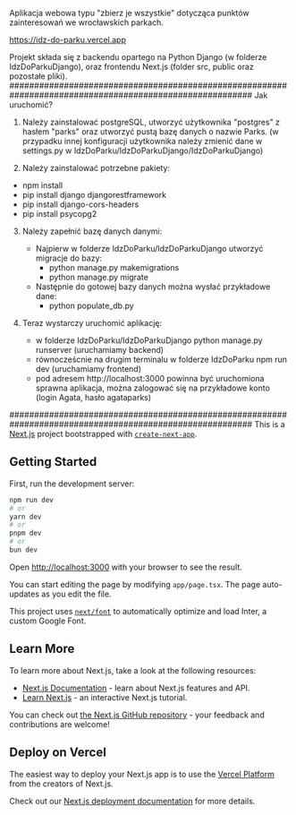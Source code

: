 Aplikacja webowa typu "zbierz je wszystkie" dotycząca punktów zainteresowań we wrocławskich parkach. 

https://idz-do-parku.vercel.app

Projekt składa się z backendu opartego na Python Django (w folderze IdzDoParkuDjango), oraz frontendu Next.js (folder src, public oraz pozostałe pliki).
#########################################################################################################
Jak uruchomić?

1. Należy zainstalować postgreSQL, utworzyć użytkownika "postgres" z hasłem "parks" oraz utworzyć pustą bazę danych o nazwie Parks.
(w przypadku innej konfiguracji użytkownika należy zmienić dane w settings.py w IdzDoParku/IdzDoParkuDjango/IdzDoParkuDjango)

2. Należy zainstalować potrzebne pakiety:
  - npm install
  - pip install django djangorestframework
  - pip install django-cors-headers
  - pip install psycopg2

3. Należy zapełnić bazę danych danymi:
   - Najpierw w folderze IdzDoParku/IdzDoParkuDjango utworzyć migracje do bazy:
       - python manage.py makemigrations
       - python manage.py migrate  
   - Następnie do gotowej bazy danych można wysłać przykładowe dane:
       - python populate_db.py
    
4. Teraz wystarczy uruchomić aplikację:
     - w folderze IdzDoParku/IdzDoParkuDjango python manage.py runserver (uruchamiamy backend)
     - równocześcnie na drugim terminalu w folderze IdzDoParku npm run dev (uruchamiamy frontend)
     - pod adresem http://localhost:3000 powinna być uruchomiona sprawna aplikacja, można zalogować się na przykładowe konto (login Agata, hasło agataparks)
       
#########################################################################################################
This is a [Next.js](https://nextjs.org/) project bootstrapped with [`create-next-app`](https://github.com/vercel/next.js/tree/canary/packages/create-next-app).

## Getting Started

First, run the development server:

```bash
npm run dev
# or
yarn dev
# or
pnpm dev
# or
bun dev
```

Open [http://localhost:3000](http://localhost:3000) with your browser to see the result.

You can start editing the page by modifying `app/page.tsx`. The page auto-updates as you edit the file.

This project uses [`next/font`](https://nextjs.org/docs/basic-features/font-optimization) to automatically optimize and load Inter, a custom Google Font.

## Learn More

To learn more about Next.js, take a look at the following resources:

- [Next.js Documentation](https://nextjs.org/docs) - learn about Next.js features and API.
- [Learn Next.js](https://nextjs.org/learn) - an interactive Next.js tutorial.

You can check out [the Next.js GitHub repository](https://github.com/vercel/next.js/) - your feedback and contributions are welcome!

## Deploy on Vercel

The easiest way to deploy your Next.js app is to use the [Vercel Platform](https://vercel.com/new?utm_medium=default-template&filter=next.js&utm_source=create-next-app&utm_campaign=create-next-app-readme) from the creators of Next.js.

Check out our [Next.js deployment documentation](https://nextjs.org/docs/deployment) for more details.
